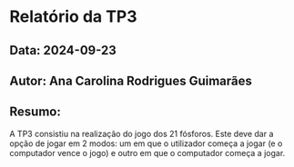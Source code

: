 # Relatório da TP3
## Data: 2024-09-23
## Autor: Ana Carolina Rodrigues Guimarães
## Resumo:
A TP3 consistiu na realização do jogo dos 21 fósforos. Este deve dar a opção de jogar em 2 modos: um em que o utilizador começa a jogar (e o computador vence o jogo) e outro em que o computador começa a jogar.
